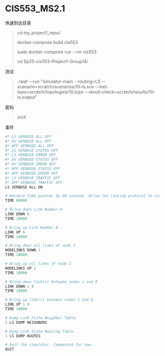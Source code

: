 # CIS553_MS2.1

快速到达目录
> cd my_project1_repo/
> 
> docker-compose build cis553
> 
> sudo  docker-compose run --rm cis553
> 
> cd Sp25-cis553-Project1-Group14/

测试
> ./waf --run "simulator-main --routing=LS --scenario=scratch/scenarios/10-ls.sce --inet-topo=scratch/topologies/10.topo --result-check=scratch/results/10-ls.output"


密码
> mcit


事件
```python
#* LS VERBOSE ALL OFF
#* DV VERBOSE ALL OFF
#* APP VERBOSE ALL OFF
#* LS VERBOSE STATUS OFF
#* LS VERBOSE ERROR OFF
#* DV VERBOSE STATUS OFF
#* DV VERBOSE ERROR OFF
#* APP VERBOSE STATUS OFF
#* APP VERBOSE ERROR OFF
#* LS VERBOSE TRAFFIC OFF
#* APP VERBOSE TRAFFIC OFF
LS VERBOSE ALL ON

# Advance Time pointer by 60 seconds. Allow the routing protocol to stabilize.
TIME 60000

# Bring down Link Number 6.
LINK DOWN 6
TIME 10000

# Bring up Link Number 6.
LINK UP 6
TIME 10000

# Bring down all links of node 1
NODELINKS DOWN 1
TIME 10000

# Bring up all links of node 1
NODELINKS UP 1
TIME 10000

# Bring down link(s) between nodes 1 and 8
LINK DOWN 1 8
TIME 10000

# Bring up link(s) between nodes 1 and 8
LINK UP 1 8
TIME 10000

# Dump Link State Neighbor Table.
1 LS DUMP NEIGHBORS

# Dump Link State Routing Table.
1 LS DUMP ROUTES

# Quit the simulator. Commented for now.
QUIT

```
